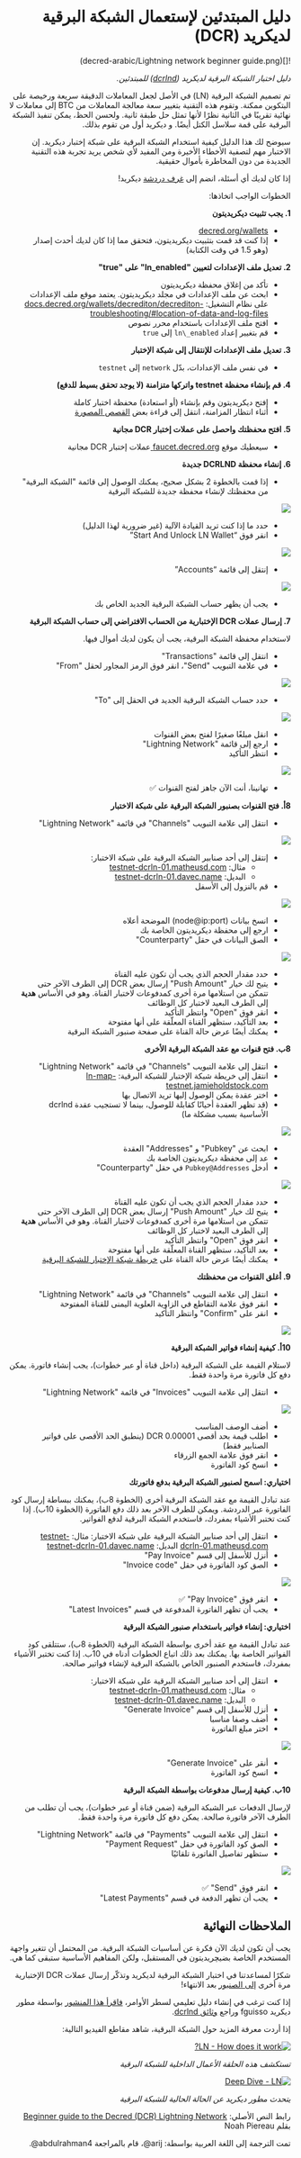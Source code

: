 <div dir="rtl">

# دليل المبتدئين لإستعمال الشبكة البرقية لديكريد (DCR)

![](decred-arabic/Lightning network beginner guide.png)

_دليل اختبار الشبكة البرقية لديكريد ([dcrlnd](https://github.com/decred/dcrlnd)) للمبتدئين._

تم تصميم الشبكة البرقية (LN) في الأصل لجعل المعاملات الدقيقة سريعة ورخيصة على البتكوين ممكنة. وتقوم هذه التقنية بتغيير سعة معالجة المعاملات من BTC إلى معاملات لا نهائية تقريبًا في الثانية نظرًا لأنها تمثل حل طبقة ثانية. ولحسن الحظ، يمكن تنفيذ الشبكة البرقية على قمة سلاسل الكتل أيضًا. و ديكريد أول من تقوم بذلك.

سيوضح لك هذا الدليل كيفية استخدام الشبكة البرقية على شبكة إختبار ديكريد. إن الاختبار مهم لتصفية الأخطاء الأخيرة ومن المفيد لأي شخص يريد تجربة هذه التقنية الجديدة من دون المخاطرة بأموال حقيقية.

إذا كان لديك أي أسئلة، انضم إلى [غرف دردشة](https://www.decred.org/community/) ديكريد!

الخطوات الواجب اتخاذها:

**1. يجب تثبيت ديكريديتون**

* [decred.org/wallets](https://decred.org/wallets/)
* إذا كنت قد قمت بتثبيت ديكريديتون، فتحقق مما إذا كان لديك أحدث إصدار (وهو 1.5 في وقت الكتابة)

**2. تعديل ملف الإعدادات لتعيين "ln\_enabled" على "true"**

* تأكد من إغلاق محفظة ديكريديتون
* ابحث عن ملف الإعدادات في مجلد ديكريديتون. يعتمد موقع ملف الإعدادات على نظام التشغيل: [docs.decred.org/wallets/decrediton/decrediton-troubleshooting/#location-of-data-and-log-files](https://docs.decred.org/wallets/decrediton/decrediton-troubleshooting/#location-of-data-and-log-files)
* افتح ملف الإعدادات باستخدام محرر نصوص
* قم بتغيير إعداد `ln\_enabled` إلى `true`

**3. تعديل ملف الإعدادات للإنتقال إلى شبكة الإختبار**

* في نفس ملف الإعدادات، بدّل `network` إلى `testnet`

**4. قم بإنشاء محفظة testnet واتركها متزامنة (لا يوجد تحقق بسيط للدفع)**

* إفتح ديكريديتون وقم بإنشاء (أو استعادة) محفظة اختبار كاملة
* أثناء انتظار المزامنة، انتقل إلى قراءة بعض [القصص المصورة](https://dcrcomic.org/)

**5. افتح محفظتك واحصل على عملات إختبار DCR مجانية**

* سيعطيك موقع [faucet.decred.org ](https://faucet.decred.org/) عملات إختبار DCR مجانية

**6. إنشاء محفظة DCRLND جديدة**

* إذا قمت بالخطوة 2 بشكل صحيح، يمكنك الوصول إلى قائمة "الشبكة البرقية" من محفظتك لإنشاء محفظة جديدة للشبكة البرقية

![](https://miro.medium.com/max/1475/1*kEfWAZHbLlTJD6W4hOqFzg.png)

* حدد ما إذا كنت تريد القيادة الآلية (غير ضرورية لهذا الدليل)
* انقر فوق “Start And Unlock LN Wallet”

![](https://miro.medium.com/max/1026/1*wvCzO_lgWpIxUPlXkE1eAQ.png)

* إنتقل إلى قائمة “Accounts”

![](https://miro.medium.com/max/1685/1*0AYZL3WvHiPNckfBvtPsDQ.png)

* يجب أن يظهر حساب الشبكة البرقية الجديد الخاص بك

**7. إرسال عملات DCR الإختبارية من الحساب الافتراضي إلى حساب الشبكة البرقية**

لاستخدام محفظة الشبكة البرقية، يجب أن يكون لديك أموال فيها.

* انتقل إلى قائمة "Transactions"
* في علامة التبويب "Send"، انقر فوق الرمز المجاور لحقل "From"

![](https://miro.medium.com/max/1144/0*rOuDJuka8X52YhBo)

* حدد حساب الشبكة البرقية الجديد في الحقل إلى "To"

![](https://miro.medium.com/max/1173/1*X1OnibaXbIQK2w5-nDF25A.png)

* انقل مبلغًا صغيرًا لفتح بعض القنوات
* ارجع إلى قائمة "Lightning Network"
* انتظر التأكيد

![](https://miro.medium.com/max/1494/1*FbIyChOXwVBDyeIMMWm8cg.png)

* تهانينا، أنت الآن جاهز لفتح القنوات ✅

**8أ. فتح القنوات بصنبور الشبكة البرقية على شبكة الاختبار**

* انتقل إلى علامة التبويب "Channels" في قائمة "Lightning Network"

![](https://miro.medium.com/max/1714/1*SXqfLXBUmWJk0LRIRWa2UA.png)

* إنتقل إلى أحد صنابير الشبكة البرقية على شبكة الاختبار:
  * مثال: [testnet-dcrln-01.matheusd.com](https://testnet-dcrln-01.matheusd.com/)
  * البديل: [testnet-dcrln-01.davec.name](https://testnet-dcrln-01.davec.name/)
* قم بالنزول إلى الأسفل

![](https://miro.medium.com/max/1498/1*rFKyt-4AFu9JK-ZFlQxQUg.png)

* انسخ بيانات (node@ip:port) الموضحة أعلاه
* ارجع إلى محفظة ديكريديتون الخاصة بك
* الصق البيانات في حقل "Counterparty"

![](https://miro.medium.com/max/1733/1*0A5Gv7A941P8ERoAfuS-Hw.png)

* حدد مقدار الحجم الذي يجب أن تكون عليه القناة
* يتيح لك خيار "Push Amount" إرسال بعض DCR إلى الطرف الآخر حتى تتمكن من استلامها مرة أخرى كمدفوعات لاختبار القناة. وهو في الأساس **هدية** إلى الطرف البعيد لاختبار كل الوظائف
* انقر فوق "Open" وانتظر التأكيد
* بعد التأكيد، ستظهر القناة المعلّقة على أنها مفتوحة
* يمكنك أيضًا عرض حالة القناة على صفحة صنبور الشبكة البرقية

**8ب. فتح قنوات مع عقد الشبكة البرقية الأخرى**

* انتقل إلى علامة التبويب "Channels" في قائمة "Lightning Network"
* انتقل إلى خريطة شبكة الإختبار للشبكة البرقية: [ln-map-testnet.jamieholdstock.com](https://ln-map-testnet.jamieholdstock.com/)
* اختر عقدة يمكن الوصول إليها تريد الاتصال بها
* (قد تظهر العقدة أحيانًا كقابلة للوصول، بينما لا تستجيب عقدة dcrlnd الأساسية بسبب مشكلة ما)

![](https://miro.medium.com/max/1200/1*GcqTVz_81lz_gGq4mXDJRw.png)

* ابحث عن "Pubkey" و "Addresses" العقدة
* عد إلى محفظة ديكريديتون الخاصة بك
* أدخل `Pubkey@Addresses` في حقل "Counterparty"

![](https://miro.medium.com/max/1746/1*zkX0n_68LnJJjJ933pO5TA.png)

* حدد مقدار الحجم الذي يجب أن تكون عليه القناة
* يتيح لك خيار "Push Amount" إرسال بعض DCR إلى الطرف الآخر حتى تتمكن من استلامها مرة أخرى كمدفوعات لاختبار القناة. وهو في الأساس **هدية** إلى الطرف البعيد لاختبار كل الوظائف
* انقر فوق "Open" وانتظر التأكيد
* بعد التأكيد، ستظهر القناة المعلّقة على أنها مفتوحة
* يمكنك أيضًا عرض حالة القناة على [خريطة شبكة الإختبار للشبكة البرقية](https://ln-map-testnet.jamieholdstock.com/)

**9. أغلق القنوات من محفظتك**

* انتقل إلى علامة التبويب "Channels" في قائمة "Lightning Network"
* انقر فوق علامة التقاطع في الزاوية العلوية اليمنى للقناة المفتوحة
* انقر على "Confirm" وانتظر التأكيد

![](https://miro.medium.com/max/1273/1*4vHZtYH64f66Z3kCTX7xkQ.png)

**10أ. كيفية إنشاء فواتير الشبكة البرقية**

لاستلام القيمة على الشبكة البرقية (داخل قناة أو عبر خطوات)، يجب إنشاء فاتورة. يمكن دفع كل فاتورة مرة واحدة فقط.

* انتقل إلى علامة التبويب "Invoices" في قائمة "Lightning Network"

![](https://miro.medium.com/max/1284/1*nrFwG7heQMHeiUHEXxbsxA.png)

* أضف الوصف المناسب
* اطلب قيمة بحد أقصى 0.00001 DCR
(ينطبق الحد الأقصى على فواتير الصنابير فقط)
* انقر فوق علامة الجمع الزرقاء
* انسخ كود الفاتورة

**اختياري: اسمح لصنبور الشبكة البرقية بدفع فاتورتك**

عند تبادل القيمة مع عقد الشبكة البرقية أخرى (الخطوة 8ب)، يمكنك ببساطة إرسال كود الفاتورة عبر الدردشة. ويمكن للطرف الآخر بعد ذلك دفع الفاتورة (الخطوة 10ب). إذا كنت تختبر الأشياء بمفردك، فاستخدم الشبكة البرقية لدفع الفواتير.

* انتقل إلى أحد صنابير الشبكة البرقية على شبكة الاختبار:
  مثال: [testnet-dcrln-01.matheusd.com](https://testnet-dcrln-01.matheusd.com/)
  البديل: [testnet-dcrln-01.davec.name](https://testnet-dcrln-01.davec.name/)
* أنزل للأسفل إلى قسم "Pay Invoice"
* الصق كود الفاتورة في حقل "Invoice code"

![](https://miro.medium.com/max/1705/1*GIWAlLKhV5MGEnpvFjdlww.png)

* انقر فوق "Pay Invoice" ✅
* يجب أن تظهر الفاتورة المدفوعة في قسم "Latest Invoices"

**اختياري: إنشاء فواتير باستخدام صنبور الشبكة البرقية**

عند تبادل القيمة مع عقد أخرى بواسطة الشبكة البرقية (الخطوة 8ب)، ستتلقى كود الفواتير الخاصة بها. يمكنك بعد ذلك اتباع الخطوات أدناه في 10ب. إذا كنت تختبر الأشياء بمفردك، فاستخدم الصنبور الخاص بالشبكة البرقية لإنشاء فواتير صالحة.

* انتقل إلى أحد صنابير الشبكة البرقية على شبكة الاختبار:
  * مثال: [testnet-dcrln-01.matheusd.com](https://testnet-dcrln-01.matheusd.com/)
  * البديل: [testnet-dcrln-01.davec.name](https://testnet-dcrln-01.davec.name/)
* أنزل للأسفل إلى قسم "Generate Invoice"
* أضف وصفا مناسبا
* اختر مبلغ الفاتورة

![](https://miro.medium.com/max/1709/1*h62IZ61-XWOsFxeLJ1At8g.png)

* أنقر على "Generate Invoice"
* انسخ كود الفاتورة

**10ب. كيفية إرسال مدفوعات بواسطة الشبكة البرقية**

لإرسال الدفعات عبر الشبكة البرقية (ضمن قناة أو عبر خطوات)، يجب أن تطلب من الطرف الآخر فاتورة صالحة. يمكن دفع كل فاتورة مرة واحدة فقط.

* انتقل إلى علامة التبويب "Payments" في قائمة "Lightning Network"
* الصق كود الفاتورة في حقل "Payment Request"
* ستظهر تفاصيل الفاتورة تلقائيًا

![](https://miro.medium.com/max/1276/1*9jDgiDjZX-uE45RfZYrckQ.png)

* انقر فوق "Send" ✅
* يجب أن تظهر الدفعة في قسم "Latest Payments"

## الملاحظات النهائية

يجب أن تكون لديك الآن فكرة عن أساسيات الشبكة البرقية. من المحتمل أن تتغير واجهة المستخدم الخاصة بضيچريديتون في المستقبل، ولكن المفاهيم الأساسية ستبقى كما هي.

شكرًا لمساعدتنا في اختبار الشبكة البرقية لديكريد وتذكّر إرسال عملات DCR الإختبارية مرة أخرى [إلى الصنبور](https://faucet.decred.org/) بعد الانتهاء!

إذا كنت ترغب في إنشاء دليل تعليمي لسطر الأوامر، [فاقرأ هذا المنشور](https://github.com/fguisso/dcrlnd/blob/78a411ceb27f423166f419d930c9eb370b629745/docker/README.md) بواسطة مطور ديكريد fguisso وراجع [وثائق dcrlnd](https://github.com/decred/dcrlnd/blob/master/docs/QUICKSTART.md).

إذا أردت معرفة المزيد حول الشبكة البرقية، شاهد مقاطع الفيديو التالية:

[![LN - How does it work?](https://res.cloudinary.com/marcomontalbano/image/upload/v1579814820/video_to_markdown/images/youtube--QzY27b2REwg-c05b58ac6eb4c4700831b2b3070cd403.jpg)](https://youtu.be/QzY27b2REwg "LN - How does it work?")

_تستكشف هذه الحلقة الأعمال الداخلية للشبكة البرقية_

[![Deep Dive - LN](https://res.cloudinary.com/marcomontalbano/image/upload/v1579814988/video_to_markdown/images/youtube--N3WO5YXpD7M-c05b58ac6eb4c4700831b2b3070cd403.jpg)](https://youtu.be/N3WO5YXpD7M "Deep Dive - LN")

_يتحدث مطور ديكريد عن الحالة الحالية للشبكة البرقية_

رابط النص الأصلي: [Beginner guide to the Decred (DCR) Lightning Network](https://medium.com/decred/beginner-guide-to-the-decred-dcr-lightning-network-917f8ad304aa) بقلم Noah Piereau

تمت الترجمة إلى اللغة العربية بواسطة: arij@، قام بالمراجعة abdulrahman4@.

</div>
